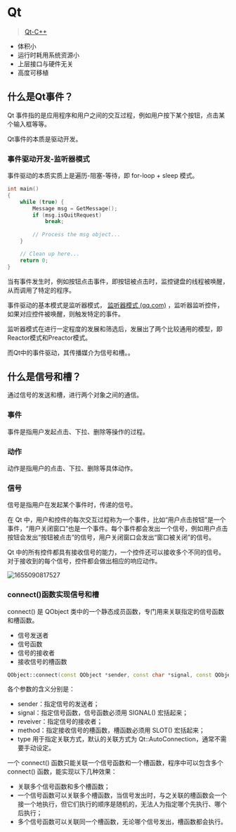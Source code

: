 # Qt

> [Qt-C++](http://shouce.jb51.net/qt-beginning/49.html)

- 体积小
- 运行时耗用系统资源小
- 上层接口与硬件无关
- 高度可移植

## 什么是Qt事件？

 Qt 事件指的是应用程序和用户之间的交互过程，例如用户按下某个按钮，点击某个输入框等等。 

Qt事件的本质是驱动开发。

### 事件驱动开发-监听器模式

事件驱动的本质实质上是遍历-阻塞-等待，即  for-loop + sleep 模式。

```c
int main()
{
    while (true) {
        Message msg = GetMessage();
        if (msg.isQuitRequest)
            break;
        
        // Process the msg object...
    }

    // Clean up here...
    return 0;
}
```

当有事件发生时，例如按钮点击事件，即按钮被点击时，监控键盘的线程被唤醒，从而调用了特定的程序。

事件驱动的基本模式是监听器模式， [监听器模式 (qq.com)](https://mp.weixin.qq.com/s/Lr0DsRoAbdRWUcWYR7tmbg) ，监听器监听控件，如果对应控件被唤醒，则触发特定的事件。

监听器模式在进行一定程度的发展和筛选后，发展出了两个比较通用的模型，即Reactor模式和Preactor模式。

而Qt中的事件驱动，其传播媒介为信号和槽。。

## 什么是信号和槽？

通过信号的发送和槽，进行两个对象之间的通信。

### 事件

事件是指用户发起点击、下拉、删除等操作的过程。

### 动作

动作是指用户的点击、下拉、删除等具体动作。

### 信号

信号是指用户在发起某个事件时，传递的信号。

 在 Qt 中，用户和控件的每次交互过程称为一个事件，比如“用户点击按钮”是一个事件，“用户关闭窗口”也是一个事件。每个事件都会发出一个信号，例如用户点击按钮会发出“按钮被点击”的信号，用户关闭窗口会发出“窗口被关闭”的信号。 

 Qt 中的所有控件都具有接收信号的能力，一个控件还可以接收多个不同的信号。对于接收到的每个信号，控件都会做出相应的响应动作。 

![1655090817527](C:\Users\MSI\AppData\Roaming\Typora\typora-user-images\1655090817527.png)

### connect()函数实现信号和槽

connect() 是 QObject 类中的一个静态成员函数，专门用来关联指定的信号函数和槽函数。

- 信号发送者
- 信号函数
- 信号的接收者
- 接收信号的槽函数

```c++
QObject::connect(const QObject *sender, const char *signal, const QObject *receiver, const char *method, Qt::ConnectionType type = Qt::AutoConnection)
```

各个参数的含义分别是：

- sender：指定信号的发送者；
- signal：指定信号函数，信号函数必须用 SIGNAL() 宏括起来；
- reveiver：指定信号的接收者；
- method：指定接收信号的槽函数，槽函数必须用 SLOT() 宏括起来；
- type 用于指定关联方式，默认的关联方式为 Qt::AutoConnection，通常不需要手动设定。

一个 connect() 函数只能关联一个信号函数和一个槽函数，程序中可以包含多个 connect() 函数，能实现以下几种效果：

- 关联多个信号函数和多个槽函数；
- 一个信号函数可以关联多个槽函数，当信号发出时，与之关联的槽函数会一个接一个地执行，但它们执行的顺序是随机的，无法人为指定哪个先执行、哪个后执行；
- 多个信号函数可以关联同一个槽函数，无论哪个信号发出，槽函数都会执行。

